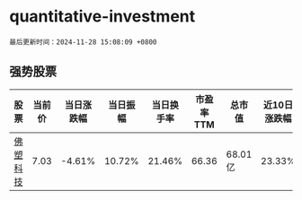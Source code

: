 # quantitative-investment

`最后更新时间：2024-11-28 15:08:09 +0800`

## 强势股票

|股票|当前价|当日涨跌幅|当日振幅|当日换手率|市盈率TTM|总市值|近10日涨跌幅|
|----|----|----|----|----|----|----|----|
|[佛塑科技](https://xueqiu.com/S/SZ000973)|7.03|-4.61%|10.72%|21.46%|66.36|68.01亿|23.33%|
